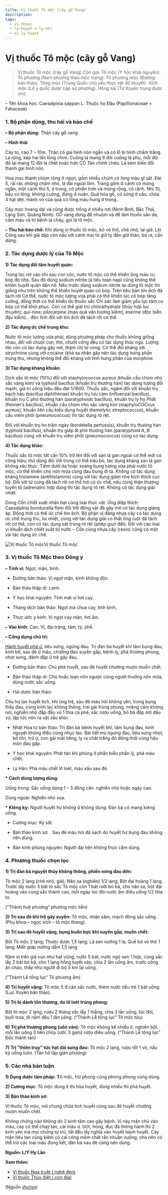 ```yaml
---
title: Vị thuốc Tô mộc (cây gỗ Vang)
description: 
tags:
  - vi-thuoc
  - ly-huyet-v-ly-khi
  - vi-ly-huyet
---
```


# Vị thuốc Tô mộc (cây gỗ Vang) 

> Vị thuốc Tô mộc (cây gỗ Vang) Còn gọi: Tô mộc (Y học khái nguyên). Tô phương (Nam phương thảo mộc trạng). Tô phương mộc (Đường bản thảo). Tông mộc (Trung Quốc chủ yếu thực vật đổ thuyết). Xích mộc (Lỗ y quốc dược cập sử phương). Hồng sài (Tứ Xuyên trung được chí).

– Tên khoa học: Caesalpinia sappan L. Thuộc họ Đậu (Papillionaceae = Fabaceae)

### 1. Bộ phận dùng, thu hái và bào chế

**– Bộ phận dùng:** Thân cây gỗ vang

**– Hình thái**

Cây to, cao 7 – 10m. Thân có gai hình nón ngắn và có lỗ bì hình chấm trắng. Lá rộng, kép hai lần lông chim. Cuống lá mang 9 đôi cuống lá phụ, mỗi đội đó lại mang 12 đôi lá chét hoặc hơn CÓ Tân chính chéo. Lá kèm biến đổi thanh gai hình nón.

Hoa mọc thành chùm rộng ở ngọn, gồm nhiều chùm có lòng màu gỉ sắt. Đài 5, rải rác những chấm nhỏ, lá đài ngoài lõm. Trang gồm 4 cánh có móng ngắn, một cánh thứ 5, ở trong, có phiến trơn và móng rộng, có rãnh. Nhị 10, bầu có lông, không cuống, đựng 4 noãn. Quả hóa gỗ, có sừng ở cầu, chứa 4 hạt dẹt, mảnh vỏ của quả có lông màu hung ở trong..

Cây mọc hoang dại và cũng được trồng ở nhiều nơi (Ninh Bình, Bắc Thái, Lạng Sơn, Quảng Ninh). GỖ vang dùng để nhuộm và để làm thuốc săn da, cầm máu và trị bệnh ỉa chảy, gọi là tô mộc.

**– Thu hái bào chế:** Khi dùng vị thuốc tô mộc, bỏ vỏ thô, chẻ nhỏ, lại giã. Lôi Công sau khi giã dập còn nấu với cành mai từ giờ tỵ đến giờ thân, bỏ ra, cần dùng.

### 2. Tác dụng dược lý của Tô Mộc

**1) Tác dụng đối tâm huyết quản:**

Trong lúc rót vào chi sau con cóc, nước tô mộc có thể khiến ống máu co bóp độ nhẹ. Sau đó dùng sodium nitrite (á tiêu toan nạp) cũng không thể khiến huyết quản dãn nở. Nếu trước dùng sodium nitrite lại dùng tô mộc thì giống như trên không thể khiến huyết quản co bóp. Trên tiêu bản tim ếch đã tách rời Cơ thể, nước tô mộc lượng vừa phải có thể khiến lực có bóp tăng cường, đồng thời có thể khiến do thuốc sắc Chỉ sác làm giảm yếu lực tâm co bóp có thể khôi phục. Còn có thể giải trừ chloralhydrate (thủy hợp lục thuyên); qui-nine; pilocarpine (mao quả vân hương kiềm); eserine (độc biển đậu kiềm)… độc tính đối với tim ếch đã tách rời cơ thể.

**2) Tác dụng ức chế trung khu:**

Nước tô mộc lượng vừa phải, dùng phương pháp cho thuốc không giống nhau, đối với chuột con, thỏ, chuột cống đều có tác dụng thúc ngủ. Lượng lớn còn có tác dụng gây mê, thậm chí tử vong. Có thể đối kháng với strychnine cùng với cocaine (khả sa nhân gây nên tác dụng hưng phấn trung thu, nhưng không thể đối kháng với tính hưng phấn của morphine.

**3) Tác dụng kháng khuẩn:**

Dịch sắc tô mộc (10%) đối với staphylococcus aureus (khuẩn cầu chùm nho sắc vàng kim) và typhoid bacillus (khuẩn trụ thương hàn) tác dụng tương đối mạnh, giá trị công hiệu đều đạt 1/1600. Thuốc sắc, ngâm đối với khuẩn trụ bạch hầu (bacillus diphtheriae) khuẩn trụ lưu cảm (influenzal bacillus), khuấn trụ C phó thương hàn (paratyphoidc bacillus), khuẩn trụ ly họ Phất (flexner’s bacillus), khuẩn cầu chùm nho sắc vàng kim (staphyloCOCcus aureus), khuẩn liên cầu kiểu dung huyết (hemolytic streptococcus), khuẩn cầu viêm phổi (pneumococcus) thì tác dụng rõ rệt.

Đối với khuẩn trụ ho trăm ngày (bordetella pertussis), khuẩn trụ thương hàn (typhoid bacillus), khuẩn trụ giáp ất phó thương hàn (paratyphoid A, B bacillus) cùng với khuẩn trụ viêm phổi (pneumococcus) cũng có tác dụng.

**4) Tác dụng khác:**

Thuốc sắc tô mộc tất cần 10% trở lên đối với sán lá gan ngoài cơ thể mới có công hiệu; thử dùng đối Với trong cơ thể trâu bò, tác dụng kháng sán lá gan không xác thực. Tiêm dưới da hoặc xoang bụng lượng vừa phải nước tô mộc, có thể khiến chó nôn mửa cùng đau bụng đi tả. Không có tác dụng kháng histamine (antihistamine) cùng với tác dụng giảm nhẹ kích thích cục bộ. Đối với tử cung đã tách rời cơ thể hơi có ức chế, nếu cùng thận thượng tuyến tố (adrenalin) hợp dùng thì tác dụng rõ rệt. Không có tác dụng giải nhiệt.

Dùng Cồn chiết xuất nhân hạt cùng loài thực vật: Ứng diệp thích: Caesalpinia bonducella flem đối Với động vật đã gây mê có tác dụng giáng áp. Đồng thời có thể ức chế tim ếch. Bộ phận vị đắng nhựa cây có tác dụng ức chế trung thu, lui nhiệt, cùng với tác dụng giải co thắt ống ruột đã tách rời cơ thể, còn có tác dụng sát trùng rõ rệt (phép giun đất). Đối với các loại vi khuẩn dịch chiết xuất từ nước – Cồn cùng nhựa cây (resin) cũng có một vài tác dụng ức chế. 

![Vị thuốc Tô mộc](/imgs/yhctvn/Vi-thuoc-To-moc.jpg)Vị thuốc Tô mộc

### 3. Vị thuốc Tô Mộc theo Đông y

**– Tính vị:** Ngọt, mặn, bình. 

+ Đường bản thảo: Vị ngọt mặn, bình không độc. 

+ Bản thảo thập di: Lạnh. 

+ Y học khái nguyên: Tính mát vị hơi cay. 

+ Thang dịch bản thảo: Ngọt mà chua cay, tính bình, 

+ Thực ước y kính: Vị ngọt cay mặn, hơi ấm. 

**– Vào kinh:** Can, Vị, đại tràng, tâm, tỳ, phế. 

**– Công dụng chủ trị:**

[Hành huyết phá ứ](/yhctvn/dai-cuong-cac-thuoc-ve-huyet/), tiêu sưng, ngừng đau. Trị đàn bà huyết khí tâm bụng đau, kinh bế, sau đẻ ứ máu, chướng đau suyễn gấp, bệnh lỵ, phá thương phong, nhọt sưng, đánh đập ứ trệ gây đau.

+ Đường bản thảo: Chủ phá huyết, sau đẻ huyết chướng muộn muốn chết.

+ Bản thảo thập di: Chủ hoắc loạn nôn ngược cùng người thường nôn mửa, dùng nước sắc uống.

+ Hải dược bản thảo:

Chủ hư lao huyết tích, khí ủng trệ, sau đẻ máu hôi không yên, trong bụng thấy đau, cùng kinh lạc không thông, trai gái trúng phong, miệng câm không nói, nghiền nhỏ đắp đầu vú 1 thìa cà phê, sắc rượu uống, bỏ bã đắp nơi đầu vú, lập tức nôn ra vật xấu khỏi. 

+ Nhật Hoa tư bản thảo: Trị đàn bà bệnh huyết khí, tâm bụng đau, kinh nguyệt không điều cùng nhục lao. Bài tiết mủ ngưng đau, tiêu sưng nhọt, bố tổn, trừ ứ, con gái mất tiếng, lỵ ra chất trắng đỏ đồng thời vùng hậu môn đau gấp.

+ Y học khái nguyên: Phát tán khí phòng ở phần biểu phần lý, phá máu chết.

+ Lý Hãn: Phá máu chết lở loét, máu xấu sau đẻ.

**\* Cách dùng lượng dùng:**

Uống trong: Sắc uống dùng 1 – 3 đồng cân. nghiền nhỏ hoặc ngày cao.

Dùng ngoài: Nghiền nhỏ xoa. 

**\* Kiêng kỵ:** Người huyết hư không ứ không dùng. Đàn bà có mang kiêng uống.

+ Cương mục: Ký sắt. 

+ Bản thảo kinh sơ: . Sau đẻ máu hôi đã sạch do huyết hư bụng đau không nên dùng.

+ Bản kinh phùng nguyên: Người đại tiện không thực cấm dùng.

### 4. Phương thuốc chọn lọc

**1) Trị đàn bà nguyệt thủy không thông, phiền nóng đau đớn:**

Tô mộc 2 lạng (chẻ nhỏ, giã); Não xa (nghiền) 1/2 lạng; Bột đại hoàng 1 lạng. Trước lấy nước 3 bát to sắc Tô mộc còn 1 bát rưỡi bỏ bã, cho não sa, bột đại hoàng vào cùng sắc thành cao, mỗi ngày lúc đói nước ấm điều uống 1/2 thìa to.

(“Thánh huệ phương” phương mộc tiễn)

**2) Trị sau đẻ khí trệ gây suyễn:** Tô mộc, nhân sâm, mạch đông sắc uống.(Phụ khoa – ngọc xích – tô mộc thang).

**3) Trị sau đẻ huyết vậng, bụng buồn bực khí suyền gấp, muốn chết:**

Bột Tô mộc 2 lạng; Thược dược 1,5 lạng; Lá sen nướng 1 lá; Quế bỏ vỏ thô 1 lạng; Miết giáp nướng dấm 1,5 lạng

Năm vị trên giã vụn như hạt vừng, nước 5 bát, nước ngó sen 1 hợp, cùng sắc lấy 2 bát bỏ bã, cho 1 lạng hồng tuyết vào, chia 2 lần uống ấm, trước uống ăn cháo, thấy như người đi bộ 5 km lại uống.

(“Thánh Lễ tổng lục” Tô phương ẩm)

**4) Trị huyết vậng:** Tô mộc 5 đ.cân sắc nước, thêm nước tiểu trẻ 1 bát uống. (Lục Xuyên bản thảo).

**5) Trị bị đánh tổn thương, do lở loét trúng phong:**

Bột tô mộc 2 lạng, rượu 2 tháng sắc lấy 1 thằng, chia 3 lần uống, lúc đói, buổi trưa, đi nằm đều 1 lần uống. (“Thánh Lễ tổng lục” Tô mộc tửu) 

**6) Trị phá thương phong (uốn ván):** Tô mộc không kể nhiều ít, nghiền bột, mỗi lần uống 3 tiền chùy (ước 3 gam) rượu điều uống. (“Thánh Lễ tông lục” Độc thánh tản)

**7) Trị “thiên trụy” tức hạt dái sưng đau:** Tô mộc 2 lạng, rượu tốt 1 vò, nấu kỹ uống luôn. (Tân hồ tập giàn phương) 

### 5. Các nhà bàn luận

**1) Dụng dược tâm pháp:** **T**ô mộc, trừ phong cùng phòng phong cùng dùng.

**2) Cương mục**: Tô mộc dùng ít thì hòa huyết, dùng nhiều thì phá huyết. 

**3) Bản thảo kinh sơ:**

Vị thuốc Tô mộc, nói chung chữa tích huyết cùng sau đẻ huyết chướng muộn muốn chết.

Không chứng nào không do 2 kinh tâm can gây bệnh. Vị này mặn chủ vào máu, cay có thể chạy tan, cái máu ứ. tích, hỏng, đục đã thông hành thi 2 kinh yên mà mọi chứng tự trừ, tất đều lấy nghĩa vào huyết hành huyết. Cay mặn tiêu tan cũng kiêm có cái công mềm chất rắn nhuận xuống, cho nên có thể trừ các loại máu đọng kết, đàn bà sau đẻ càng nên dùng. 

**Nguồn: L/Y Hy Lãn**

**Xem thêm:**

* [Vị thuốc Nga truật ( nghệ đen)](/yhctvn/vi-thuoc-nga-truat-nghe-den/)
* [Vị thuốc Thủy điệt ( con đỉa)](/yhctvn/vi-thuoc-thuy-diet-con-dia/)

(Nguồn <a href="https://yhctvn.com/vi-thuoc-to-moc-cay-go-vang/" target="_blank">yhctvn</a>)
